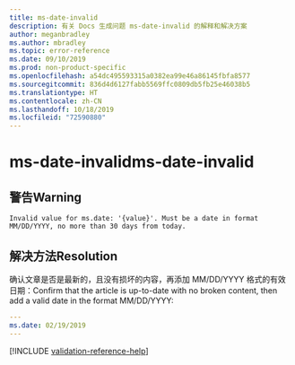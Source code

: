```yaml
---
title: ms-date-invalid
description: 有关 Docs 生成问题 ms-date-invalid 的解释和解决方案
author: meganbradley
ms.author: mbradley
ms.topic: error-reference
ms.date: 09/10/2019
ms.prod: non-product-specific
ms.openlocfilehash: a54dc495593315a0382ea99e46a86145fbfa8577
ms.sourcegitcommit: 836d4d6127fabb5569ffc0809db5fb25e46038b5
ms.translationtype: HT
ms.contentlocale: zh-CN
ms.lasthandoff: 10/18/2019
ms.locfileid: "72590880"
---
```

# <a name="ms-date-invalid"></a><span data-ttu-id="1ba19-103">ms-date-invalid</span><span class="sxs-lookup"><span data-stu-id="1ba19-103">ms-date-invalid</span></span>

## <a name="warning"></a><span data-ttu-id="1ba19-104">警告</span><span class="sxs-lookup"><span data-stu-id="1ba19-104">Warning</span></span>

`Invalid value for ms.date: '{value}'. Must be a date in format MM/DD/YYYY, no more than 30 days from today.`

## <a name="resolution"></a><span data-ttu-id="1ba19-105">解决方法</span><span class="sxs-lookup"><span data-stu-id="1ba19-105">Resolution</span></span>

<span data-ttu-id="1ba19-106">确认文章是否是最新的，且没有损坏的内容，再添加 MM/DD/YYYY 格式的有效日期：</span><span class="sxs-lookup"><span data-stu-id="1ba19-106">Confirm that the article is up-to-date with no broken content, then add a valid date in the format MM/DD/YYYY:</span></span>

```yml
---
ms.date: 02/19/2019
---
```

<!--make sure to add this file to your includes folder and verify the path-->
[!INCLUDE [validation-reference-help](includes/validation-reference-help.md)]

